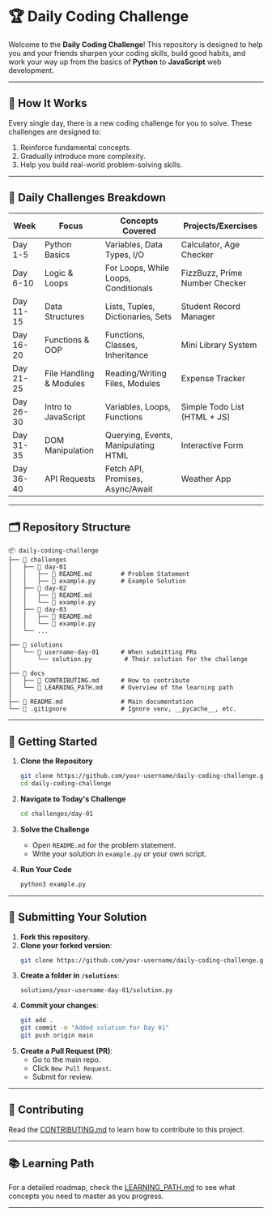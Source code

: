 # 🏆 Daily Coding Challenge

Welcome to the **Daily Coding Challenge**! This repository is designed to help you and your friends sharpen your coding skills, build good habits, and work your way up from the basics of **Python** to **JavaScript** web development.

---

## 🚀 How It Works

Every single day, there is a new coding challenge for you to solve. These challenges are designed to:

1. Reinforce fundamental concepts.
2. Gradually introduce more complexity.
3. Help you build real-world problem-solving skills.

---

## 📅 Daily Challenges Breakdown

| **Week**  | **Focus**               | **Concepts Covered**                 | **Projects/Exercises**         |
| --------- | ----------------------- | ------------------------------------ | ------------------------------ |
| Day 1-5   | Python Basics           | Variables, Data Types, I/O           | Calculator, Age Checker        |
| Day 6-10  | Logic & Loops           | For Loops, While Loops, Conditionals | FizzBuzz, Prime Number Checker |
| Day 11-15 | Data Structures         | Lists, Tuples, Dictionaries, Sets    | Student Record Manager         |
| Day 16-20 | Functions & OOP         | Functions, Classes, Inheritance      | Mini Library System            |
| Day 21-25 | File Handling & Modules | Reading/Writing Files, Modules       | Expense Tracker                |
| Day 26-30 | Intro to JavaScript     | Variables, Loops, Functions          | Simple Todo List (HTML + JS)   |
| Day 31-35 | DOM Manipulation        | Querying, Events, Manipulating HTML  | Interactive Form               |
| Day 36-40 | API Requests            | Fetch API, Promises, Async/Await     | Weather App                    |

---

## 🗂️ Repository Structure

```
📦 daily-coding-challenge
├── 📂 challenges
│   ├── 📂 day-01
│   │   ├── 📝 README.md        # Problem Statement
│   │   ├── 📝 example.py       # Example Solution
│   ├── 📂 day-02
│   │   ├── 📝 README.md
│   │   └── 📝 example.py
│   ├── 📂 day-03
│   │   ├── 📝 README.md
│   │   └── 📝 example.py
│   └── ...
│
├── 📂 solutions
│   └── 📂 username-day-01      # When submitting PRs
│       └── solution.py         # Their solution for the challenge
│
├── 📂 docs
│   ├── 📝 CONTRIBUTING.md      # How to contribute
│   └── 📝 LEARNING_PATH.md     # Overview of the learning path
│
├── 📝 README.md                # Main documentation
└── 📝 .gitignore               # Ignore venv, __pycache__, etc.
```

---

## 🚀 Getting Started

1. **Clone the Repository**

   ```bash
   git clone https://github.com/your-username/daily-coding-challenge.git
   cd daily-coding-challenge
   ```

2. **Navigate to Today's Challenge**

   ```bash
   cd challenges/day-01
   ```

3. **Solve the Challenge**

   - Open `README.md` for the problem statement.
   - Write your solution in `example.py` or your own script.

4. **Run Your Code**
   ```bash
   python3 example.py
   ```

---

## 🔄 Submitting Your Solution

1. **Fork this repository**.
2. **Clone your forked version**:
   ```bash
   git clone https://github.com/your-username/daily-coding-challenge.git
   ```
3. **Create a folder in `/solutions`**:
   ```
   solutions/your-username-day-01/solution.py
   ```
4. **Commit your changes**:
   ```bash
   git add .
   git commit -m "Added solution for Day 01"
   git push origin main
   ```
5. **Create a Pull Request (PR)**:
   - Go to the main repo.
   - Click `New Pull Request`.
   - Submit for review.

---

## 🤝 Contributing

Read the [CONTRIBUTING.md](docs/CONTRIBUTING.md) to learn how to contribute to this project.

---

## 📚 Learning Path

For a detailed roadmap, check the [LEARNING_PATH.md](docs/LEARNING_PATH.md) to see what concepts you need to master as you progress.

---

